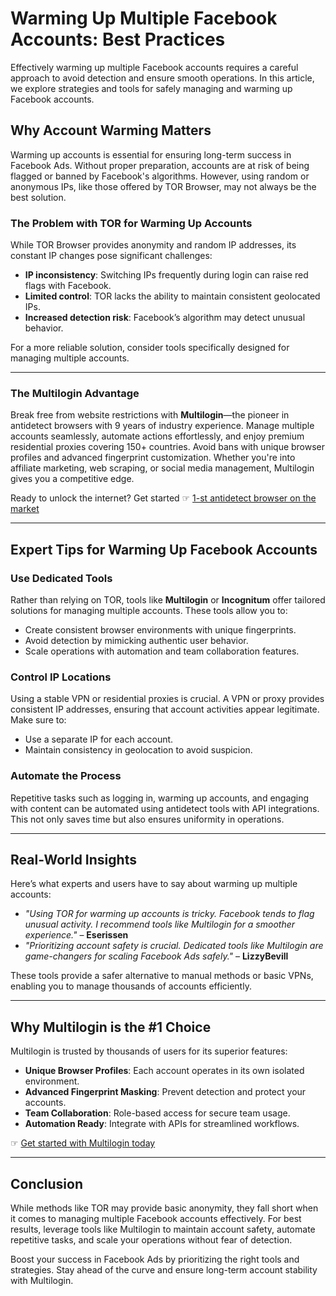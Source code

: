 # Warming Up Multiple Facebook Accounts: Best Practices

Effectively warming up multiple Facebook accounts requires a careful approach to avoid detection and ensure smooth operations. In this article, we explore strategies and tools for safely managing and warming up Facebook accounts.

## Why Account Warming Matters

Warming up accounts is essential for ensuring long-term success in Facebook Ads. Without proper preparation, accounts are at risk of being flagged or banned by Facebook's algorithms. However, using random or anonymous IPs, like those offered by TOR Browser, may not always be the best solution.

### The Problem with TOR for Warming Up Accounts

While TOR Browser provides anonymity and random IP addresses, its constant IP changes pose significant challenges:

- **IP inconsistency**: Switching IPs frequently during login can raise red flags with Facebook.
- **Limited control**: TOR lacks the ability to maintain consistent geolocated IPs.
- **Increased detection risk**: Facebook’s algorithm may detect unusual behavior.

For a more reliable solution, consider tools specifically designed for managing multiple accounts.

---

### The Multilogin Advantage

Break free from website restrictions with **Multilogin**—the pioneer in antidetect browsers with 9 years of industry experience. Manage multiple accounts seamlessly, automate actions effortlessly, and enjoy premium residential proxies covering 150+ countries. Avoid bans with unique browser profiles and advanced fingerprint customization. Whether you're into affiliate marketing, web scraping, or social media management, Multilogin gives you a competitive edge.

Ready to unlock the internet? Get started ☞ [1-st antidetect browser on the market](https://bit.ly/multIlogin)

---

## Expert Tips for Warming Up Facebook Accounts

### Use Dedicated Tools
Rather than relying on TOR, tools like **Multilogin** or **Incognitum** offer tailored solutions for managing multiple accounts. These tools allow you to:

- Create consistent browser environments with unique fingerprints.
- Avoid detection by mimicking authentic user behavior.
- Scale operations with automation and team collaboration features.

### Control IP Locations
Using a stable VPN or residential proxies is crucial. A VPN or proxy provides consistent IP addresses, ensuring that account activities appear legitimate. Make sure to:

- Use a separate IP for each account.
- Maintain consistency in geolocation to avoid suspicion.

### Automate the Process
Repetitive tasks such as logging in, warming up accounts, and engaging with content can be automated using antidetect tools with API integrations. This not only saves time but also ensures uniformity in operations.

---

## Real-World Insights

Here’s what experts and users have to say about warming up multiple accounts:

- *"Using TOR for warming up accounts is tricky. Facebook tends to flag unusual activity. I recommend tools like Multilogin for a smoother experience."* – **Eserissen**
- *"Prioritizing account safety is crucial. Dedicated tools like Multilogin are game-changers for scaling Facebook Ads safely."* – **LizzyBevill**

These tools provide a safer alternative to manual methods or basic VPNs, enabling you to manage thousands of accounts efficiently.

---

## Why Multilogin is the #1 Choice

Multilogin is trusted by thousands of users for its superior features:

- **Unique Browser Profiles**: Each account operates in its own isolated environment.
- **Advanced Fingerprint Masking**: Prevent detection and protect your accounts.
- **Team Collaboration**: Role-based access for secure team usage.
- **Automation Ready**: Integrate with APIs for streamlined workflows.

☞ [Get started with Multilogin today](https://bit.ly/multIlogin)

---

## Conclusion

While methods like TOR may provide basic anonymity, they fall short when it comes to managing multiple Facebook accounts effectively. For best results, leverage tools like Multilogin to maintain account safety, automate repetitive tasks, and scale your operations without fear of detection.

Boost your success in Facebook Ads by prioritizing the right tools and strategies. Stay ahead of the curve and ensure long-term account stability with Multilogin.
